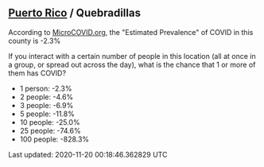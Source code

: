
## [Puerto Rico](/united-states/puerto-rico) / Quebradillas

According to [MicroCOVID.org](http://microcovid.org),
the "Estimated Prevalence" of COVID in this county is -2.3%

If you interact with a certain number of people in this location
(all at once in a group, or spread out across the day), what is the chance that
1 or more of them has COVID?

- 1 person: -2.3%
- 2 people: -4.6%
- 3 people: -6.9%
- 5 people: -11.8%
- 10 people: -25.0%
- 25 people: -74.6%
- 100 people: -828.3%

Last updated: 2020-11-20 00:18:46.362829 UTC
